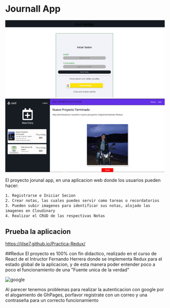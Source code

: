 # Journall App
![journal](https://github.com/JILSE7/Practica-Redux/blob/master/src/assets/foto2.png)
![journal](https://github.com/JILSE7/Practica-Redux/blob/master/src/assets/foto.png)


El proyecto jorunal app, en una aplicacion web donde los usuarios pueden hacer:
```
1. Registrarse e Iniciar Secion
2. Crear notas, las cuales puedes servir como tareas o recordatorios
3. Pueden subir imagenes para identificar sus notas, alojado las imagenes en Cloudinary
4. Realizar el CRUD de las respectivas Notas
```
## Prueba la aplicacion 
 https://jilse7.github.io/Practica-Redux/
 
##Redux
El proyecto es 100% con fin didactico, realizado en el curso de React de el Intructor Fernando Herrera donde se implementa Redux para el estado global de la aplicacion, y de esta manera poder entender poco a poco el funcionamiento de una "Fuente unica de la verdad"

 
![google](https://www.google.com/images/branding/googlelogo/1x/googlelogo_white_background_color_272x92dp.png?raw=true)

Al parecer tenemos problemas para realizar la autenticacion con google por el alogamiento de GhPages, porfavor registrate con un correo y una contraseña para un correcto funcionamiento




